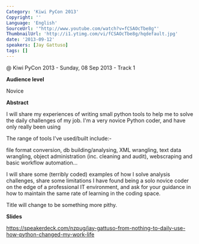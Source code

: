 ```yaml
---
Category: 'Kiwi PyCon 2013'
Copyright: ''
Language: 'English'
SourceUrl: '"http://www.youtube.com/watch?v=fCSAOcTbe8g"'
ThumbnailUrl: 'http://i1.ytimg.com/vi/fCSAOcTbe8g/hqdefault.jpg'
date: '2013-09-12'
speakers: [Jay Gattuso]
tags: []
---
```

@ Kiwi PyCon 2013 - Sunday, 08 Sep 2013 - Track 1

**Audience level**

Novice

**Abstract**

I will share my experiences of writing small python tools to help me to solve the daily challenges of my job. I'm a very novice Python coder, and have only really been using

The range of tools I've used/built include:-

file format conversion, db building/analysing, XML wrangling, text data wrangling, object administration (inc. cleaning and audit), webscraping and basic workflow automation...

I will share some (terribly coded) examples of how I solve analysis challenges, share some limitations I have found being a solo novice coder on the edge of a professional IT environment, and ask for your guidance in how to maintain the same rate of learning in the coding space.

Title will change to be something more pithy.

**Slides**

https://speakerdeck.com/nzpug/jay-gattuso-from-nothing-to-daily-use-how-python-changed-my-work-life